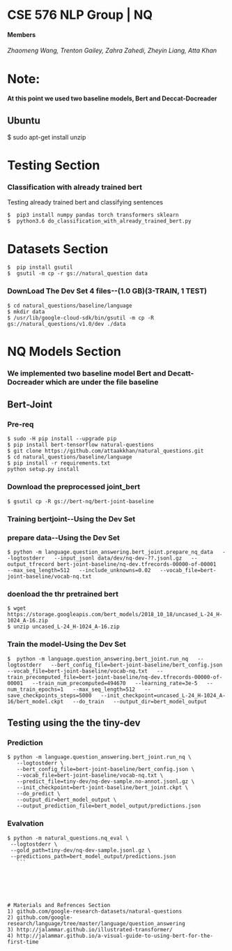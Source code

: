 
# CSE 576 NLP Group | NQ

#### Members
###### Zhaomeng Wang, Trenton Gailey, Zahra Zahedi, Zheyin Liang, Atta Khan


# Note:
#### At this point we used two baseline models, Bert and Deccat-Docreader
## Ubuntu
$ sudo apt-get install unzip

# Testing Section


### Classification with already trained bert

Testing already trained bert and classifying sentences

```
$  pip3 install numpy pandas torch transformers sklearn
$  python3.6 do_classification_with_already_trained_bert.py
```



# Datasets Section

```
$  pip install gsutil
$  gsutil -m cp -r gs://natural_question data

```
### DownLoad The Dev Set 4 files--(1.0 GB)(3-TRAIN, 1 TEST)
```
$ cd natural_questions/baseline/language
$ mkdir data
$ /usr/lib/google-cloud-sdk/bin/gsutil -m cp -R gs://natural_questions/v1.0/dev ./data
```




# NQ Models Section 
### We implemented two baseline model Bert and Decatt-Docreader which are under the file baseline
## Bert-Joint

### Pre-req
```
$ sudo -H pip install --upgrade pip
$ pip install bert-tensorflow natural-questions
$ git clone https://github.com/attaakkhan/natural_questions.git
$ cd natural_questions/baseline/language
$ pip install -r requirements.txt
python setup.py install

```



### Download the preprocessed joint_bert

```
$ gsutil cp -R gs://bert-nq/bert-joint-baseline
```


### Training bertjoint--Using the Dev Set
### prepare data--Using the Dev Set
```
$ python -m language.question_answering.bert_joint.prepare_nq_data   --logtostderr   --input_jsonl data/dev/nq-dev-??.jsonl.gz   --output_tfrecord bert-joint-baseline/nq-dev.tfrecords-00000-of-00001   --max_seq_length=512   --include_unknowns=0.02   --vocab_file=bert-joint-baseline/vocab-nq.txt
```
### doenload the thr pretrained bert
```
$ wget https://storage.googleapis.com/bert_models/2018_10_18/uncased_L-24_H-1024_A-16.zip
$ unzip uncased_L-24_H-1024_A-16.zip 
```
### Train the model-Using the Dev Set
```
$  python -m language.question_answering.bert_joint.run_nq   --logtostderr   --bert_config_file=bert-joint-baseline/bert_config.json   --vocab_file=bert-joint-baseline/vocab-nq.txt   --train_precomputed_file=bert-joint-baseline/nq-dev.tfrecords-00000-of-00001   --train_num_precomputed=494670   --learning_rate=3e-5   --num_train_epochs=1   --max_seq_length=512   --save_checkpoints_steps=5000   --init_checkpoint=uncased_L-24_H-1024_A-16/bert_model.ckpt   --do_train   --output_dir=bert_model_output
```

## Testing using the the tiny-dev


### Prediction
```
$ python -m language.question_answering.bert_joint.run_nq \
   --logtostderr \
   --bert_config_file=bert-joint-baseline/bert_config.json \
   --vocab_file=bert-joint-baseline/vocab-nq.txt \
   --predict_file=tiny-dev/nq-dev-sample.no-annot.jsonl.gz \
   --init_checkpoint=bert-joint-baseline/bert_joint.ckpt \
   --do_predict \
   --output_dir=bert_model_output \
   --output_prediction_file=bert_model_output/predictions.json
  ```
### Evalvation

  ```
$ python -m natural_questions.nq_eval \
   --logtostderr \
   --gold_path=tiny-dev/nq-dev-sample.jsonl.gz \
   --predictions_path=bert_model_output/predictions.json
     ```

 
   
   
   
   
# Materials and Refrences Section
1) github.com/google-research-datasets/natural-questions
2) github.com/google-research/language/tree/master/language/question_answering
3) http://jalammar.github.io/illustrated-transformer/
4) http://jalammar.github.io/a-visual-guide-to-using-bert-for-the-first-time


